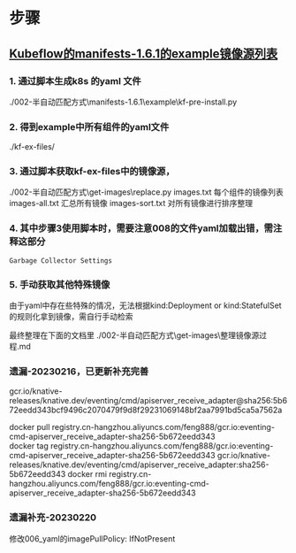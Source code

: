 
# 步骤
## [Kubeflow的manifests-1.6.1的example镜像源列表](https://github.com/kubeflow/manifests/)

### 1. 通过脚本生成k8s 的yaml 文件
./002-半自动匹配方式\manifests-1.6.1\example\kf-pre-install.py

### 2. 得到example中所有组件的yaml文件
./kf-ex-files/

### 3. 通过脚本获取kf-ex-files中的镜像源，
./002-半自动匹配方式\get-images\replace.py
images.txt     每个组件的镜像列表
images-all.txt  汇总所有镜像
images-sort.txt  对所有镜像进行排序整理

### 4. 其中步骤3使用脚本时，需要注意008的文件yaml加载出错，需注释这部分
```text
Garbage Collector Settings
``` 

### 5. 手动获取其他特殊镜像
由于yaml中存在些特殊的情况，无法根据kind:Deployment or kind:StatefulSet的规则化拿到镜像，需自行手动检索

最终整理在下面的文档里
./002-半自动匹配方式\get-images\整理镜像源过程.md



### 遗漏-20230216，已更新补充完善
gcr.io/knative-releases/knative.dev/eventing/cmd/apiserver_receive_adapter@sha256:5b672eedd343bcf9496c2070479f9d8f29231069148bf2aa7991bd5ca5a7562a

docker pull registry.cn-hangzhou.aliyuncs.com/feng888/gcr.io:eventing-cmd-apiserver_receive_adapter-sha256-5b672eedd343   
docker tag registry.cn-hangzhou.aliyuncs.com/feng888/gcr.io:eventing-cmd-apiserver_receive_adapter-sha256-5b672eedd343 gcr.io/knative-releases/knative.dev/eventing/cmd/apiserver_receive_adapter:sha256-5b672eedd343
docker rmi registry.cn-hangzhou.aliyuncs.com/feng888/gcr.io:eventing-cmd-apiserver_receive_adapter-sha256-5b672eedd343


### 遗漏补充-20230220
修改006_yaml的imagePullPolicy: IfNotPresent












